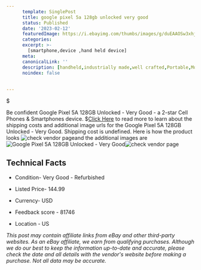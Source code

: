 ```yaml
---
      template: SinglePost
      title: google pixel 5a 128gb unlocked very good
      status: Published
      date: '2023-02-12'
      featuredImage: https://i.ebayimg.com/thumbs/images/g/duEAAOSw3xhj4rKn/s-l225.jpg
      categories: 
      excerpt: >-
        [smartphone,device ,hand held device]
      meta:
      canonicalLink: ''
      description: [handheld,industrially made,well crafted,Portable,Mobile,Compact,Convenient,Lightweight,Maneuverable,Man-portable,Miniature,Carriable,Hand-held,Light,Holdable,Transportable,Mobile device,Pocket-sized,On-the-go,Wireless,Cordless,Compact size,Convenient size, smartphone,device ,hand held device]
      noindex: false
      
        
---
```

$

Be confident Google Pixel 5A 128GB Unlocked - Very Good - a 2-star Cell Phones & Smartphones device.
$[Click Here](https://www.ebay.com/itm/255967997496?hash=item3b98e1ae38%3Ag%3AduEAAOSw3xhj4rKn&mkevt=1&mkcid=1&mkrid=711-53200-19255-0&campid=%253CePNCampaignId%253E&customid=%253CreferenceId%253E&toolid=10049) to read more to learn about the shipping costs and additional image urls for the Google Pixel 5A 128GB Unlocked - Very Good. Shipping cost is undefined. Here is how the product looks ![check vendor page](https://i.ebayimg.com/thumbs/images/g/duEAAOSw3xhj4rKn/s-l225.jpg)and the additional images are![Google Pixel 5A 128GB Unlocked - Very Good](https://i.ebayimg.com/images/g/duEAAOSw3xhj4rKn/s-l1200.jpg)![check vendor page](https://origin-galleryplus.ebayimg.com/ws/web/255967997496_2_0_1/225x225.jpg,https://origin-galleryplus.ebayimg.com/ws/web/255967997496_3_0_1/225x225.jpg,https://origin-galleryplus.ebayimg.com/ws/web/255967997496_4_0_1/225x225.jpg)



 ## Technical Facts 



     
      

 - Condition- Very Good - Refurbished 


      

 - Listed Price- 144.99 


      

 - Currency- USD 


      

 - Feedback score - 81746 


      

 - Location - US 


      
      

 *_This post may contain affiliate links from eBay and other third-party websites. As an eBay affiliate, we earn from qualifying purchases. Although we do our best to keep the information up-to-date and accurate, please check the date and all details with the vendor's website before making a purchase. Not all data may be accurate._*






